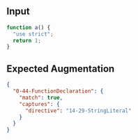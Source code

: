 
## Input
```javascript input
function a() {
  "use strict";
  return 1;
}
```

## Expected Augmentation
```json expected augmentations
{
  "0-44-FunctionDeclaration": {
    "match": true,
    "captures": {
      "directive": "14-29-StringLiteral"
    }
  }
}
```
